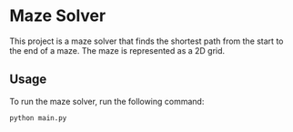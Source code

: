 # Maze Solver

This project is a maze solver that finds the shortest path from the start to the end of a maze. The maze is represented as a 2D grid.

## Usage

To run the maze solver, run the following command:

```
python main.py
```
